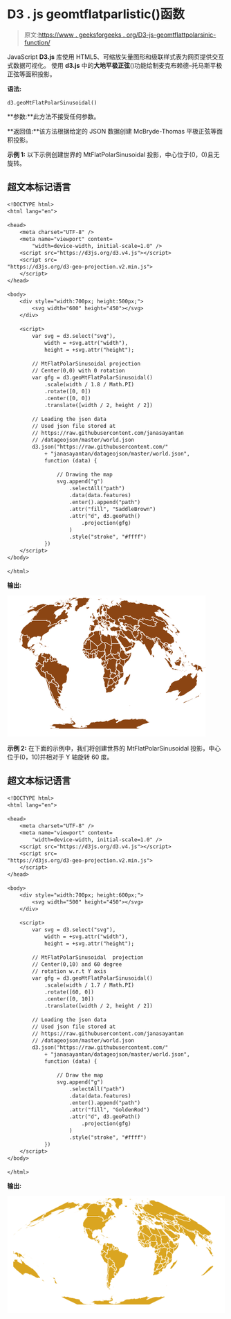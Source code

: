 # D3 . js geomtflatparlistic()函数

> 原文:[https://www . geeksforgeeks . org/D3-js-geomtflattpolarsinic-function/](https://www.geeksforgeeks.org/d3-js-geomtflatpolarsinusoidal-function/)

JavaScript **D3.js** 库使用 HTML5、可缩放矢量图形和级联样式表为网页提供交互式数据可视化。
使用 **d3.js** 中的**大地平极正弦**()功能绘制麦克布赖德–托马斯平极正弦等面积投影。

**语法:**

```
d3.geoMtFlatPolarSinusoidal()
```

**参数:**此方法不接受任何参数。

**返回值:**该方法根据给定的 JSON 数据创建 McBryde-Thomas 平极正弦等面积投影。

**示例 1:** 以下示例创建世界的 MtFlatPolarSinusoidal 投影，中心位于(0，0)且无旋转。

## 超文本标记语言

```
<!DOCTYPE html>
<html lang="en">

<head>
    <meta charset="UTF-8" />
    <meta name="viewport" content=
        "width=device-width, initial-scale=1.0" />
    <script src="https://d3js.org/d3.v4.js"></script>
    <script src=
"https://d3js.org/d3-geo-projection.v2.min.js">
    </script>
</head>

<body>
    <div style="width:700px; height:500px;">
        <svg width="600" height="450"></svg>
    </div>

    <script>
        var svg = d3.select("svg"),
            width = +svg.attr("width"),
            height = +svg.attr("height");

        // MtFlatPolarSinusoidal projection
        // Center(0,0) with 0 rotation
        var gfg = d3.geoMtFlatPolarSinusoidal()
            .scale(width / 1.8 / Math.PI)
            .rotate([0, 0])
            .center([0, 0])
            .translate([width / 2, height / 2])

        // Loading the json data
        // Used json file stored at 
        // https://raw.githubusercontent.com/janasayantan
        // /datageojson/master/world.json
        d3.json("https://raw.githubusercontent.com/"
            + "janasayantan/datageojson/master/world.json",
            function (data) {

                // Drawing the map
                svg.append("g")
                    .selectAll("path")
                    .data(data.features)
                    .enter().append("path")
                    .attr("fill", "SaddleBrown")
                    .attr("d", d3.geoPath()
                        .projection(gfg)
                    )
                    .style("stroke", "#ffff")
            })
    </script>
</body>

</html>
```

**输出:**

![](img/7479a5f6a76f25b406130b4f2618f03c.png)

**示例 2:** 在下面的示例中，我们将创建世界的 MtFlatPolarSinusoidal 投影，中心位于(0，10)并相对于 Y 轴旋转 60 度。

## 超文本标记语言

```
<!DOCTYPE html>
<html lang="en">

<head>
    <meta charset="UTF-8" />
    <meta name="viewport" content=
        "width=device-width, initial-scale=1.0" />
    <script src="https://d3js.org/d3.v4.js"></script>
    <script src=
"https://d3js.org/d3-geo-projection.v2.min.js">
    </script>
</head>

<body>
    <div style="width:700px; height:600px;">
        <svg width="500" height="450"></svg>
    </div>

    <script>
        var svg = d3.select("svg"),
            width = +svg.attr("width"),
            height = +svg.attr("height");

        // MtFlatPolarSinusoidal  projection
        // Center(0,10) and 60 degree
        // rotation w.r.t Y axis
        var gfg = d3.geoMtFlatPolarSinusoidal()
            .scale(width / 1.7 / Math.PI)
            .rotate([60, 0])
            .center([0, 10])
            .translate([width / 2, height / 2])

        // Loading the json data
        // Used json file stored at 
        // https://raw.githubusercontent.com/janasayantan
        // /datageojson/master/world.json
        d3.json("https://raw.githubusercontent.com/"
            + "janasayantan/datageojson/master/world.json",
            function (data) {

                // Draw the map
                svg.append("g")
                    .selectAll("path")
                    .data(data.features)
                    .enter().append("path")
                    .attr("fill", "GoldenRod")
                    .attr("d", d3.geoPath()
                        .projection(gfg)
                    )
                    .style("stroke", "#ffff")
            })
    </script>
</body>

</html>
```

**输出:**

![](img/6e3a42688cad608bdc528dd9bcd7416b.png)